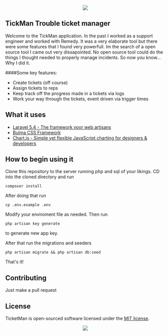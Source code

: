 <p align="center">
<img src="https://cloud.githubusercontent.com/assets/19352920/23092418/87a191c4-f5ca-11e6-8e69-c8ba42d68d99.png"
</p>

## TickMan Trouble ticket manager

Welcome to the TickMan application. In the past I worked as a support engineer and worked with Remedy. It was a very elaborate tool but there were some features that I found very powerfull. Im the search of a open source tool I came out very dissapointed. No open source tool could do the things I thought needed to properly manage incidents. So now you know... Why I did it.
 
####Some key features:

- Create tickets (off course)
- Assign tickets to reps
- Keep track off the progress made in a tickets via logs
- Work your way through the tickets, event driven via trigger times

## What it uses
- [Laravel 5.4 - The framework voor web artisans](https://laravel.com)
- [Bulma CSS Framework](http://bulma.io)
- [Chart.js - Simple yet flexible JavaScript charting for designers & developers](http://www.chartjs.org)

## How to begin using it
Clone this repository to the server running php and sql of your likings.
CD into the cloned directory and run

`composer install`

After doing that run

`cp .env.example .env`

Modify your enviroment file as needed.
Then run 

`php artisan key generate` 

to generate new app key.

After that run the migrations and seeders

`php artisan migrate && php artisan db:seed`

That's it!

## Contributing
Just make a pull request

## License

TicketMan is open-sourced software licensed under the [MIT license](http://opensource.org/licenses/MIT).
<p align="center"><img src="https://cloud.githubusercontent.com/assets/19352920/23092417/84d69192-f5ca-11e6-8a1e-5254833de60d.png"></p>
